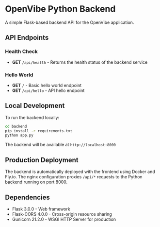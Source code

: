 # OpenVibe Python Backend

A simple Flask-based backend API for the OpenVibe application.

## API Endpoints

### Health Check
- **GET** `/api/health` - Returns the health status of the backend service

### Hello World
- **GET** `/` - Basic hello world endpoint
- **GET** `/api/hello` - API hello endpoint

## Local Development

To run the backend locally:

```bash
cd backend
pip install -r requirements.txt
python app.py
```

The backend will be available at `http://localhost:8000`

## Production Deployment

The backend is automatically deployed with the frontend using Docker and Fly.io. The nginx configuration proxies `/api/*` requests to the Python backend running on port 8000.

## Dependencies

- Flask 3.0.0 - Web framework
- Flask-CORS 4.0.0 - Cross-origin resource sharing
- Gunicorn 21.2.0 - WSGI HTTP Server for production